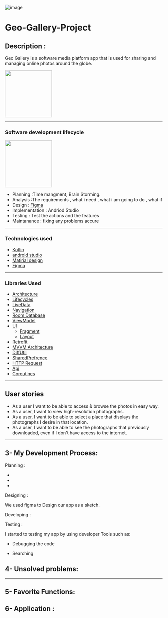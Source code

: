 ![image](https://user-images.githubusercontent.com/91452283/140028219-e6c1e5a4-7e88-4e9a-86cb-1b1e76542cad.png)
# Geo-Gallery-Project


## Description : 
Geo Gallery is a software media platform app that is used for sharing and managing online photos around the globe.

<img src="https://user-images.githubusercontent.com/91452283/144279034-58888f2b-f144-408e-832c-5683afb91b4d.png" width="150" height="150">

<hr>

### Software development lifecycle

<img src="https://user-images.githubusercontent.com/91452283/140063117-e6dfcae8-dc42-4300-89cd-cd760809c347.png" width="150" height="150">

- Planning :Time mangment, Brain Storming.
- Analysis :The requirements , what i need , what i am going to do , what if 
- Design : [Figma](https://www.figma.com/file/bnciU8RcvZ6tcjbZu6B3YP/Geo-Gallery?node-id=0%3A1)
- Implementation : Andriod Studio
- Testing : Test the actions and the features
- Maintanance : fixing any problems accure


<hr>

### Technologies used
- [Kotlin](https://developer.android.com/kotlin)
- [android studio](https://developer.android.com/studio?gclid=Cj0KCQjww4OMBhCUARIsAILndv7dnvotv1KjpsvyCGg74yWzg7zXsTLeEz078nbHA6wWZbaUZSUWlGgaAuMNEALw_wcB&gclsrc=aw.ds)
- [Matirial design](https://material.io/components?platform=android)
- [Figma](https://www.figma.com/file/bnciU8RcvZ6tcjbZu6B3YP/Geo-Gallery?node-id=0%3A1)

<hr>

### Libraries Used
* [Architecture][1]
* [Lifecycles][3] 
* [LiveData][4]
* [Navigation][5] 
* [Room Database][6] 
* [ViewModel][7] 
* [UI][9] 
  * [Fragment][11] 
  * [Layout][12] 
*  [Retrofit](https://square.github.io/retrofit/)
* [MVVM Architecture](https://medium.com/@desai.krupa/why-to-choose-mvvm-android-architecture-9dc2cf9e6f91)
* [DiffUtil](https://medium.com/tech-insider/diffutil-handling-recyclerview-smartly-ac3401d22903)
* [SharedPrefrence](https://medium.com/google-developers/sharedpreferences-is-your-answer-to-simple-storage-a7c8499ea8ff)
* [HTTP Request](https://www.restapitutorial.com/lessons/httpmethods.html)
* [Api](https://www.mulesoft.com/resources/api/what-is-an-api)
* [Coroutines](https://developer.android.com/kotlin/coroutines?gclid=Cj0KCQiA15yNBhDTARIsAGnwe0X6_uiUGKPCcjYnxYqgNTosJ31FJI_HE0l4M_OBt_SfgY5OtwAcFMsaAu0uEALw_wcB&gclsrc=aw.ds)

<hr>

## User stories
* As a user I want to be able to access & browse the photos in easy way.
* As a user, I want to view high-resolution photographs.
* As a user, I want to be able to select a place that displays the photographs I desire in that location.
* As a user, I want to be able to see the photographs that  previously downloaded, even if I don't have access to the internet.
 
<hr>

## 3- My Development Process:
Planning : 

  *

  *

  *


Designing :

 We used figma to Design our app as a sketch.

Developing :


Testing :


I started to testing my app by using developer Tools such as:

* Debugging the code


* Searching



## 4- Unsolved problems:


<hr>

## 5- Favorite Functions:



## 6- Application :





[21]: https://developer.android.com/training/data-storage/room/relationships
[20]: https://developer.android.com/reference/androidx/room/ForeignKey
[0]: https://developer.android.com/jetpack/components
[1]: https://developer.android.com/jetpack/arch/
[2]: https://developer.android.com/topic/libraries/data-binding/
[3]: https://developer.android.com/topic/libraries/architecture/lifecycle
[4]: https://developer.android.com/topic/libraries/architecture/livedata
[5]: https://developer.android.com/topic/libraries/architecture/navigation/
[6]: https://developer.android.com/topic/libraries/architecture/room
[7]: https://developer.android.com/topic/libraries/architecture/viewmodel
[8]: https://developer.android.com/topic/libraries/architecture/workmanager
[9]: https://developer.android.com/guide/topics/ui
[11]: https://developer.android.com/guide/components/fragments
[12]: https://developer.android.com/guide/topics/ui/declaring-layout
